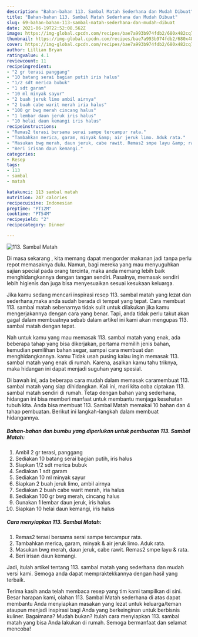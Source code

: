 ```yaml
---
description: "Bahan-bahan 113. Sambal Matah Sederhana dan Mudah Dibuat"
title: "Bahan-bahan 113. Sambal Matah Sederhana dan Mudah Dibuat"
slug: 69-bahan-bahan-113-sambal-matah-sederhana-dan-mudah-dibuat
date: 2021-06-19T22:52:08.562Z
image: https://img-global.cpcdn.com/recipes/bae7a993b974fdb2/680x482cq70/113-sambal-matah-foto-resep-utama.jpg
thumbnail: https://img-global.cpcdn.com/recipes/bae7a993b974fdb2/680x482cq70/113-sambal-matah-foto-resep-utama.jpg
cover: https://img-global.cpcdn.com/recipes/bae7a993b974fdb2/680x482cq70/113-sambal-matah-foto-resep-utama.jpg
author: Lillian Bryan
ratingvalue: 4.1
reviewcount: 11
recipeingredient:
- "2 gr terasi panggang"
- "10 batang serai bagian putih iris halus"
- "1/2 sdt merica bubuk"
- "1 sdt garam"
- "10 ml minyak sayur"
- "2 buah jeruk limo ambil airnya"
- "2 buah cabe warit merah iria halus"
- "100 gr bwg merah cincang halus"
- "1 lembar daun jeruk iris halus"
- "10 helai daun kemangi iris halus"
recipeinstructions:
- "Remas2 terasi bersama serai sampe tercampur rata."
- "Tambahkan merica, garam, minyak &amp; air jeruk limo. Aduk rata."
- "Masukan bwg merah, daun jeruk, cabe rawit. Remas2 smpe layu &amp; rata."
- "Beri irisan daun kemangi."
categories:
- Resep
tags:
- 113
- sambal
- matah

katakunci: 113 sambal matah 
nutrition: 247 calories
recipecuisine: Indonesian
preptime: "PT12M"
cooktime: "PT54M"
recipeyield: "2"
recipecategory: Dinner

---
```



![113. Sambal Matah](https://img-global.cpcdn.com/recipes/bae7a993b974fdb2/680x482cq70/113-sambal-matah-foto-resep-utama.jpg)

Di masa  sekarang , kita memang dapat mengorder makanan jadi tanpa perlu repot memasaknya dulu. Namun, bagi mereka yang mau menyuguhkan sajian special pada orang tercinta, maka anda memang lebih baik menghidangkannya dengan tangan sendiri. Pasalnya, memasak sendiri lebih higienis dan juga bisa menyesuaikan sesuai kesukaan keluarga.

Jika kamu sedang mencari inspirasi resep 113. sambal matah yang lezat dan sederhana,maka anda sudah berada di tempat yang tepat. Cara membuat 113. sambal matah  sebenarnya tidak sulit untuk dilakukan jika kamu mengerjakannya dengan cara yang benar. Tapi, anda tidak perlu takut akan gagal dalam membuatnya 
sebab dalam artikel ini kami akan mengupas 113. sambal matah dengan tepat.  



Nah untuk kamu yang mau memasak 113. sambal matah yang enak, ada beberapa tahap yang bisa dikerjakan, pertama memilih jenis bahan, kemudian pemilihan bahan segar, sampai cara membuat dan menghidangkannya. kamu Tidak usah pusing kalau ingin memasak 113. sambal matah yang enak di rumah. Karena, asalkan kamu  tahu triknya, maka hidangan ini dapat menjadi suguhan yang spesial.

Di bawah ini, ada beberapa cara mudah dalam memasak caramembuat 113. sambal matah yang siap dihidangkan. Kali ini, mari kita coba ciptakan 113. sambal matah sendiri di rumah. Tetap dengan bahan yang sederhana, hidangan ini bisa memberi manfaat untuk membantu menjaga kesehatan tubuh kita. Anda bisa membuat 113. Sambal Matah memakai 10 bahan dan 4 tahap pembuatan. Berikut ini langkah-langkah dalam membuat hidangannya.

<!--inarticleads1-->

##### Bahan-bahan dan bumbu yang diperlukan untuk pembuatan 113. Sambal Matah:

1. Ambil 2 gr terasi, panggang
1. Sediakan 10 batang serai bagian putih, iris halus
1. Siapkan 1/2 sdt merica bubuk
1. Sediakan 1 sdt garam
1. Sediakan 10 ml minyak sayur
1. Siapkan 2 buah jeruk limo, ambil airnya
1. Sediakan 2 buah cabe warit merah, iria halus
1. Sediakan 100 gr bwg merah, cincang halus
1. Gunakan 1 lembar daun jeruk, iris halus
1. Siapkan 10 helai daun kemangi, iris halus




<!--inarticleads2-->

##### Cara menyiapkan 113. Sambal Matah:

1. Remas2 terasi bersama serai sampe tercampur rata.
1. Tambahkan merica, garam, minyak &amp; air jeruk limo. Aduk rata.
1. Masukan bwg merah, daun jeruk, cabe rawit. Remas2 smpe layu &amp; rata.
1. Beri irisan daun kemangi.




Jadi, itulah artikel tentang  113. sambal matah  yang sederhana dan mudah versi kami. Semoga anda dapat mempraktekkannya dengan hasil yang terbaik. 

Terima kasih anda telah membaca resep yang tim kami tampilkan di sini. Besar harapan kami, olahan  113. Sambal Matah sederhana di atas dapat membantu Anda menyiapkan masakan yang lezat untuk keluarga/teman ataupun menjadi inspirasi bagi Anda yang berkeinginan untuk berbisnis kuliner. Bagaimana? Mudah bukan? Itulah cara menyiapkan 113. sambal matah yang bisa Anda lakukan di rumah. Semoga bermanfaat dan selamat mencoba!

